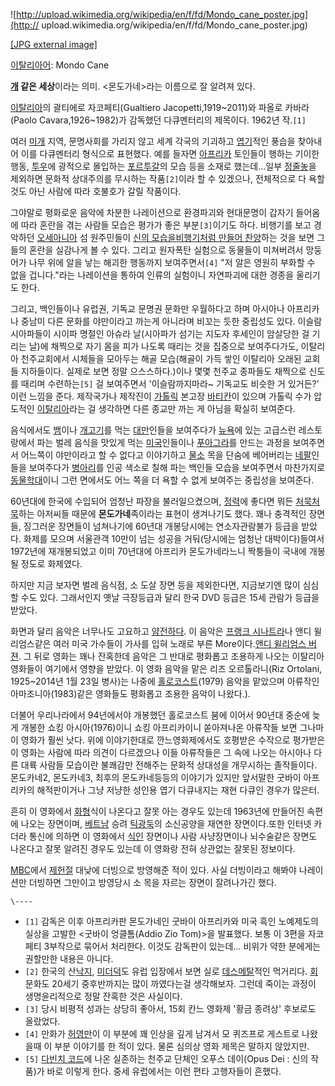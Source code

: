 ![http://upload.wikimedia.org/wikipedia/en/f/fd/Mondo_cane_poster.jpg](http://
upload.wikimedia.org/wikipedia/en/f/fd/Mondo_cane_poster.jpg)

[[JPG external
image]](http://upload.wikimedia.org/wikipedia/en/f/fd/Mondo_cane_poster.jpg)

[이탈리아어](%EC%9D%B4%ED%83%88%EB%A6%AC%EC%95%84%EC%96%B4.md): Mondo Cane

**[개](%EA%B0%9C.md) 같은 세상**이라는 의미. <몬도가네>라는 이름으로 잘 알려져 있다.

[이탈리아](%EC%9D%B4%ED%83%88%EB%A6%AC%EC%95%84.md)의 괄티에로 자코페티(Gualtiero
Jacopetti,1919~2011)와 파올로 카바라(Paolo Cavara,1926~1982)가 감독했던 다큐멘터리의 제목이다. 1962년
작.`[1]`

여러 [미개](%EB%AF%B8%EA%B0%9C.md) 지역, 문명사회를 가리지 않고 세계 각국의 기괴하고
[엽기](%EC%97%BD%EA%B8%B0.md)적인 풍습을 찾아내어 이를 다큐멘터리 형식으로 표현했다. 예를 들자면
[아프리카](%EC%95%84%ED%94%84%EB%A6%AC%EC%B9%B4.md) 토인들이 행하는 기이한 행동,
[투우](%ED%88%AC%EC%9A%B0.md)에 광적으로 몰입하는
[포르투갈](%ED%8F%AC%EB%A5%B4%ED%88%AC%EA%B0%88.md)의 모습 등을 소재로 했는데...일부
[정줄놓](%EC%A0%95%EC%A4%84%EB%86%93.md)을 제외하면 문화적 상대주의를 무시하는 작품`[2]`이라 할 수
있겠으나, 전체적으로 다 욕할 것도 아닌 사람에 따라 호불호가 갈릴 작품이다.

그야말로 평화로운 음악에 차분한 나레이션으로 환경파괴와 현대문명이 갑자기 들어옴에 따라 혼란을 겪는 사람들 모습은 평가가 좋은
부분`[3]`이기도 하다. 비행기를 보고 경악하던
[오세아니아](%EC%98%A4%EC%84%B8%EC%95%84%EB%8B%88%EC%95%84.md) 섬 원주민들이 [신의 모습을비행기처럼 만들어 찬양](%ED%99%94%EB%AC%BC%20%EC%8B%A0%EC%95%99.md)하는 것을 보면 그들의 혼란을
실감나게 볼 수 있다. 그리고 원자폭탄 실험으로 동물들이 미쳐버려서 망둥어가 나무 위에 알을 낳는 해괴한 행동까지 보여주면서`[4]` "저
알은 영원히 부화할 수 없을 겁니다."라는 나레이션을 통하여 인류의 실험이니 자연파괴에 대한 경종을 울리기도 한다.

그리고, 백인들이나 유럽권, 기독교 문명권 문화만 우월하다고 하며 아시아나 아프리카나 중남미 다른 문화를 야만이라고 까는게 아니라며 비꼬는
듯한 중립성도 있다. 이슬람 시아파들이 시이파 명절인 아슈라 날(시아파가 섬기는 지도자 후세인이 암살당한 걸 기리는 날)에 채찍으로 자기
몸을 피가 나도록 때리는 것을 집중으로 보여주다가도, 이탈리아 천주교회에서 시체들을 모아두는 해골 모습(해골이 가득 쌓인 이탈리아 오래된
교회들 지하들이다. 실제로 보면 정말 으스스하다.)이나 몇몇 천주교 종파들도 채찍으로 신도를 때리며 수련하는`[5]` 걸 보여주면서
'이슬람까지마라~ 기독교도 비슷한 거 있거든?' 이런 느낌을 준다. 제작국가나 제작진이
[가톨릭](%EA%B0%80%ED%86%A8%EB%A6%AD.md) 본고장
[바티칸](%EB%B0%94%ED%8B%B0%EC%B9%B8.md)이 있으며 가톨릭 수가 압도적인
[이탈리아](%EC%9D%B4%ED%83%88%EB%A6%AC%EC%95%84.md)라는 걸 생각하면 다른 종교만 까는 게 아님을
확실히 보여준다.

음식에서도 [뱀](%EB%B1%80.md)이나 [개고기](%EA%B0%9C%EA%B3%A0%EA%B8%B0.md)를 먹는
[대만](%EB%8C%80%EB%A7%8C.md)인들을 보여주다가 [뉴욕](%EB%89%B4%EC%9A%95.md)에 있는
고급스런 레스토랑에서 파는 벌레 음식을 맛있게 먹는 [미국](%EB%AF%B8%EA%B5%AD.md)인들이나
[푸아그라](%ED%91%B8%EC%95%84%EA%B7%B8%EB%9D%BC.md)를 만드는 과정을 보여주면서 어느쪽이 야만이라고 할
수 없다고 이야기하고 [물소](%EB%AC%BC%EC%86%8C.md) 목을 단숨에 베어버리는
[네팔](%EB%84%A4%ED%8C%94.md)인들을 보여주다가
[병아리](%EB%B3%91%EC%95%84%EB%A6%AC.md)를 인공 색소로 칠해 파는 백인들 모습을 보여주면서 마찬가지로
[동물학대](%EB%8F%99%EB%AC%BC%ED%95%99%EB%8C%80.md)이니 그런 면에서도 어느 쪽을 더 욕할 수 없게
보여주는 중립성을 보여준다.

60년대에 한국에 수입되어 엄청난 파장을 불러일으켰으며, [정력](%EC%A0%95%EB%A0%A5.md)에 좋다면 뭐든
[처묵처묵](%EC%B2%98%EB%AC%B5%EC%B2%98%EB%AC%B5.md)하는 아저씨들 때문에 **몬도가네**족이라는 표현이
생겨나기도 했다. 꽤나 충격적인 장면들, 징그러운 장면들이 넘쳐나기에 60년대 개봉당시에는 연소자관람불가 등급을 받았다. 화제를 모으며
서울관객 10만이 넘는 성공을 거둬(당시에는 엄청난 대박이다)들여서 1972년에 재개봉되었고 이미 70년대에 아프리카 몬도가네라느니 짝퉁들이
국내에 개봉될 정도로 화제였다.

하지만 지금 보자면 벌레 음식점, 소 도살 장면 등을 제외한다면, 지금보기엔 많이 심심할 수도 있다. 그래서인지 옛날 극장등급과 달리 한국
DVD 등급은 15세 관람가 등급을 받았다.

화면과 달리 음악은 너무나도 고요하고 [얌전하다](http://www.youtube.com/watch?v=doE_lNRyMlA). 이 음악은
[프랭크 시나트라](%ED%94%84%EB%9E%AD%ED%81%AC%20%EC%8B%9C%EB%82%98%ED%8A%B8%EB%9D%BC.md)나 앤디 윌리엄스같은 여러 미국 가수들이 가사를 입혀 노래로 부른 More이다.[앤디 윌리엄스
버젼](http://www.youtube.com/watch?v=equs_4O_C-U). 그 뒤로 영화는 꽤나 잔혹한데 음악은 그 반대로
평화롭고 조용하게 나오는 이탈리아 영화들이 여기에서 영향을 받았다. 이 영화 음악을 맡은 리즈 오르톨라니(Riz Ortolani,
1925~2014년 1월 23일 병사)는 나중에
[홀로코스트](%ED%99%80%EB%A1%9C%EC%BD%94%EC%8A%A4%ED%8A%B8.md)(1979) 음악을 맡았으며
아류작인 아마조니아(1983)같은 영화들도 평화롭고 조용한 음악이 나왔다.).

더불어 우리나라에서 94년에서야 개봉했던 홀로코스트 붐에 이어서 90년대 중순에 늦게 개봉한 쇼킹 아시아(1976)이니 쇼킹 아프리카이니
쏟아져나온 아류작들 보면 그나마 이 영화가 훨씬 낫다. 위에 이야기한대로 깐느영화제에서도 호평받은 수작으로 평가받은 이 영화는 사람에 따라
의견이 다르겠으나 이들 아류작들은 그 속에 나오는 아시아나 다른 대륙 사람들 모습이란 불쾌감만 전해주는 문화적 상대성을 개무시하는
졸작들이다. 몬도카네2, 몬도카네3, 최후의 몬도카네등등의 이야기가 있지만 앞서말한 굿바이 아프리카의 해적판이거나 그냥 저냥한 성인용 엽기
다큐내지는 재현 다큐인 경우가 많은터.

흔히 이 영화에서 [화형](%ED%99%94%ED%98%95.md)식이 나온다고 잘못 아는 경우도 있는데 1963년에 만들어진 속편에
나오는 장면이며, [베트남](%EB%B2%A0%ED%8A%B8%EB%82%A8.md) 승려
[틱광둑](%ED%8B%B1%EA%B4%91%EB%91%91.md)의 소신공양을 재연한 장면이다.또한 인터넷 카더라 통신에 의하면 이
영화에서 [식인](%EC%8B%9D%EC%9D%B8.md) 장면이나 사람 사냥장면이나 뇌수술같은 장면도 나온다고 잘못 알려진 경우도
있는데 이 영화랑 전혀 상관없는 잘못된 정보이다.

[MBC](MBC.md)에서 [제헌절](%EC%A0%9C%ED%97%8C%EC%A0%88.md) 대낮에 더빙으로 방영해준 적이
있다. 사실 더빙이라고 해봐야 나레이션만 더빙하면 그만이고 방영당시 소 목을 자르는 장면이 잘려나가긴 했다.  

`\----`

  * `[1]` 감독은 이후 아프리카판 몬도가네인 굿바이 아프리카와 미국 흑인 노예제도의 실상을 고발한 <굿바이 엉클톰(Addio Zio Tom)>을 발표했다. 보통 이 3편을 자코페티 3부작으로 묶어서 처리한다. 이것도 감독판이 있는데... 비위가 약한 분에게는 권할만한 내용은 아니다.
  * `[2]` 한국의 산[낙지](%EB%82%99%EC%A7%80.md), [미더덕](%EB%AF%B8%EB%8D%94%EB%8D%95.md)도 유럽 입장에서 보면 실로 [데스메탈](%EB%8D%B0%EC%8A%A4%EB%A9%94%ED%83%88.md)적인 먹거리다. [회](%ED%9A%8C.md) 문화도 20세기 중후반까지는 많이 까였다는걸 생각해보자. 그런데 죽이는 과정이 생명윤리적으로 정말 잔혹한 것은 사실이다.
  * `[3]` 당시 비평적 성과는 상당히 좋아서, 15회 칸느 영화제 '황금 종려상' 후보로도 올랐었다.
  * `[4]` 만화가 [허영만](%ED%97%88%EC%98%81%EB%A7%8C.md)이 이 부분에 꽤 인상을 깊게 남겨서 모 퀴즈프로 게스트로 나왔을때 이 부분 이야기를 한 적이 있다. 물론 심의상 영화 제목은 말하지 않았지만.
  * `[5]` [다빈치 코드](%EB%8B%A4%EB%B9%88%EC%B9%98%20%EC%BD%94%EB%93%9C.md)에 나온 실존하는 천주교 단체인 오푸스 데이(Opus Dei : 신의 작품)가 바로 이렇게 한다. 중세 유럽에서는 이런 편타 고행자들이 흔했다.

